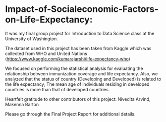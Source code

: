 # Impact-of-Socialeconomic-Factors-on-Life-Expectancy: 
It was my final group project for Introduction to Data Science class at the University of Washington. 

The dataset used in this project has been taken from Kaggle which was collected from WHO and United Nations (https://www.kaggle.com/kumarajarshi/life-expectancy-who)

We focused on performing the statistical analysis for evaluating the relationship between immunization coverage and life expectancy. Also, we analyzed that the status of country (Developing and Developed) is related to the life expectancy; The mean age of individuals residing in developed countries is more than that of developed countries.

Heartfelt gratitude to other contributors of this project: Nivedita Arvind, Makenna Barton

Please go through the Final Project Report for additional details.
